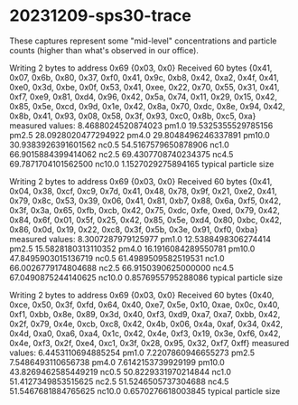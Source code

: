 # 20231209-sps30-trace

These captures represent some "mid-level" concentrations and particle counts (higher than what's observed in our office).

Writing 2 bytes to address 0x69
{0x03, 0x0}
Received 60 bytes
{0x41, 0x07, 0x6b, 0x80, 0x37, 0xf0, 0x41, 0x9c, 0xb8, 0x42, 0xa2, 0x4f, 0x41, 0xe0, 0x3d, 0xbe, 0x0f, 0x53, 0x41, 0xee, 0x22, 0x70, 0x55, 0x31, 0x41, 0xf7, 0xe9, 0x81, 0xd4, 0x96, 0x42, 0x5a, 0x74, 0x11, 0x29, 0x15, 0x42, 0x85, 0x5e, 0xcd, 0x9d, 0x1e, 0x42, 0x8a, 0x70, 0xdc, 0x8e, 0x94, 0x42, 0x8b, 0x41, 0x93, 0x08, 0x58, 0x3f, 0x93, 0xc0, 0x8b, 0xc5, 0xa}
measured values:
8.4688024520874023 pm1.0
19.5325355529785156 pm2.5
28.0928020477294922 pm4.0
29.8048496246337891 pm10.0
30.9383926391601562 nc0.5
54.5167579650878906 nc1.0
66.9015884399414062 nc2.5
69.4307708740234375 nc4.5
69.7871704101562500 nc10.0
1.1527029275894165 typical particle size

Writing 2 bytes to address 0x69
{0x03, 0x0}
Received 60 bytes
{0x41, 0x04, 0x38, 0xcf, 0xc9, 0x7d, 0x41, 0x48, 0x78, 0x9f, 0x21, 0xe2, 0x41, 0x79, 0x8c, 0x53, 0x39, 0x06, 0x41, 0x81, 0xb7, 0x88, 0x6a, 0xf5, 0x42, 0x3f, 0x3a, 0x65, 0xfb, 0xcb, 0x42, 0x75, 0xdc, 0xfe, 0xed, 0x79, 0x42, 0x84, 0x6f, 0x01, 0x5f, 0x25, 0x42, 0x85, 0x5e, 0xd4, 0x80, 0xbc, 0x42, 0x86, 0x0d, 0x19, 0x22, 0xc8, 0x3f, 0x5b, 0x3e, 0x91, 0xf0, 0xba}
measured values:
8.3007287979125977 pm1.0
12.5388498306274414 pm2.5
15.5828180313110352 pm4.0
16.1916084289550781 pm10.0
47.8495903015136719 nc0.5
61.4989509582519531 nc1.0
66.0026779174804688 nc2.5
66.9150390625000000 nc4.5
67.0490875244140625 nc10.0
0.8576955795288086 typical particle size

Writing 2 bytes to address 0x69
{0x03, 0x0}
Received 60 bytes
{0x40, 0xce, 0x50, 0x3f, 0xfd, 0x64, 0x40, 0xe7, 0x5e, 0x10, 0xae, 0x0c, 0x40, 0xf1, 0xbb, 0x8e, 0x89, 0x3d, 0x40, 0xf3, 0xd9, 0xa7, 0xa7, 0xbb, 0x42, 0x2f, 0x79, 0x4e, 0xcb, 0xc8, 0x42, 0x4b, 0x06, 0x4a, 0xaf, 0x34, 0x42, 0x4d, 0xa0, 0xa6, 0xa4, 0x1c, 0x42, 0x4e, 0xf3, 0x19, 0x3e, 0xf6, 0x42, 0x4e, 0xf3, 0x2f, 0xe4, 0xc1, 0x3f, 0x28, 0x95, 0x32, 0xf7, 0xff}
measured values:
6.4453110694885254 pm1.0
7.2207860946655273 pm2.5
7.5486493110656738 pm4.0
7.6142153739929199 pm10.0
43.8269462585449219 nc0.5
50.8229331970214844 nc1.0
51.4127349853515625 nc2.5
51.5246505737304688 nc4.5
51.5467681884765625 nc10.0
0.6570276618003845 typical particle size
